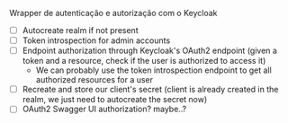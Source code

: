 Wrapper de autenticação e autorização com o Keycloak

- [ ] Autocreate realm if not present
- [ ] Token introspection for admin accounts
- [ ] Endpoint authorization through Keycloak's OAuth2 endpoint (given a token and a resource, check if the user is authorized to access it)
    - We can probably use the token introspection endpoint to get all authorized resources for a user
- [ ] Recreate and store our client's secret (client is already created in the realm, we just need to autocreate the secret now)
- [ ] OAuth2 Swagger UI authorization? maybe..?
